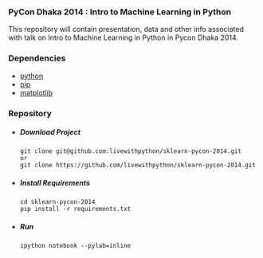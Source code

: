 ### PyCon Dhaka 2014 : Intro to Machine Learning in Python


This repository will contain presentation, data and other info associated with talk on Intro to Machine Learning in Python in Pycon Dhaka 2014.

### Dependencies

   * [python][python]
   * [pip][pip]
   * [matplotlib][matplotlib]

### Repository
    
   * ##### Download Project

         git clone git@github.com:livewithpython/sklearn-pycon-2014.git
         or
         git clone https://github.com/livewithpython/sklearn-pycon-2014.git

   * ##### Install Requirements

         cd sklearn-pycon-2014
         pip install -r requirements.txt


   * ##### Run
   
         ipython notebook --pylab=inline


[ipython]: http://ipython.org/
[python]: http://python.org/
[pip]: https://github.com/pypa/pip
[matplotlib]: https://github.com/rueckstiess/mtools/wiki/matplotlib-Installation-Guide
